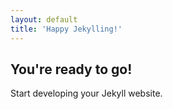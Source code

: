 ```yaml
---
layout: default
title: 'Happy Jekylling!'
---
```


## You're ready to go!

Start developing your Jekyll website.
